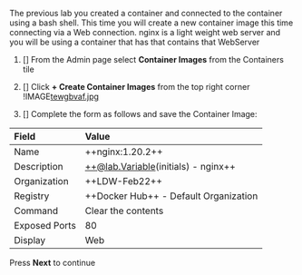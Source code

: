 The previous lab you created a container and connected to the container using a bash shell.  This time you will create a new container image this time connecting via a Web connection. nginx is a light weight web server and you will be using a container that has that contains that WebServer

1. [] From the Admin page select **Container Images** from the Containers tile
1. [] Click **+ Create Container Images** from the top right corner
!IMAGE[tewgbvaf.jpg](images/tewgbvaf.jpg)

1. [] Complete the form as follows and save the Container Image:

| Field | Value |
|:---------|:---------|
| Name   | ++nginx:1.20.2++   |
| Description  | ++@lab.Variable(initials) - nginx++    |
| Organization | ++LDW-Feb22++ |
| Registry | ++Docker Hub++ - Default Organization |
| Command | Clear the contents |
| Exposed Ports | 80 |
| Display | Web |

Press **Next** to continue
